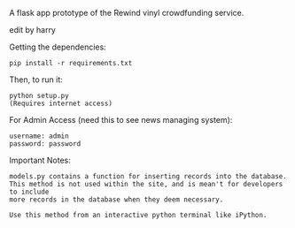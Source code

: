 A flask app prototype of the Rewind vinyl crowdfunding service. 

edit by harry

Getting the dependencies:
	
	pip install -r requirements.txt 

Then, to run it:

	python setup.py
	(Requires internet access)

For Admin Access (need this to see news managing system):

	username: admin
	password: password

Important Notes:

    models.py contains a function for inserting records into the database. This method is not used within the site, and is mean't for developers to include
    more records in the database when they deem necessary.

    Use this method from an interactive python terminal like iPython.


